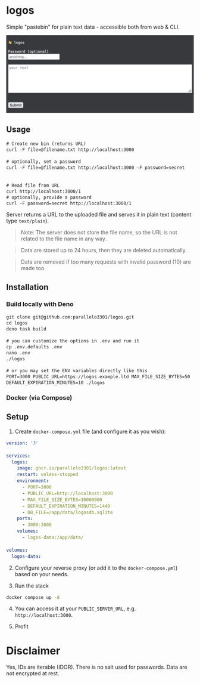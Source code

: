 # logos

Simple "pastebin" for plain text data - accessible both from web & CLI.

![](./logos.png)

## Usage

```shell
# Create new bin (returns URL)
curl -F file=@filename.txt http://localhost:3000

# optionally, set a password
curl -F file=@filename.txt http://localhost:3000 -F password=secret


# Read file from URL
curl http://localhost:3000/1
# optionally, provide a password
curl -F password=secret http://localhost:3000/1
```

Server returns a URL to the uploaded file and serves it in plain text (content type `text/plain`).

> Note: The server does not store the file name, so the URL is not related to the file name in any way.

> Data are stored up to 24 hours, then they are deleted automatically.

> Data are removed if too many requests with invalid password (10) are made too.

## Installation

### Build locally with Deno

```shell
git clone git@github.com:parallelo3301/logos.git
cd logos
deno task build

# you can customize the options in .env and run it
cp .env.defaults .env
nano .env
./logos

# or you may set the ENV variables directly like this
PORT=3000 PUBLIC_URL=https://logos.example.ltd MAX_FILE_SIZE_BYTES=50 DEFAULT_EXPIRATION_MINUTES=10 ./logos
```

### Docker (via Compose)

## Setup

1. Create `docker-compose.yml` file (and configure it as you wish):

```yaml
version: '3'

services:
  logos:
    image: ghcr.io/parallelo3301/logos:latest
    restart: unless-stopped
    environment:
      - PORT=3000
      - PUBLIC_URL=http://localhost:3000
      - MAX_FILE_SIZE_BYTES=10000000
      - DEFAULT_EXPIRATION_MINUTES=1440
      - DB_FILE=/app/data/logosdb.sqlite
    ports:
      - 3000:3000
    volumes:
      - logos-data:/app/data/

volumes:
  logos-data:
```

2. Configure your reverse proxy (or add it to the `docker-compose.yml`) based on your needs.

3. Run the stack

```bash
docker compose up -d
```

4. You can access it at your `PUBLIC_SERVER_URL`, e.g. `http://localhost:3000`.

5. Profit

# Disclaimer

Yes, IDs are iterable (IDOR). There is no salt used for passwords. Data are not encrypted at rest.

